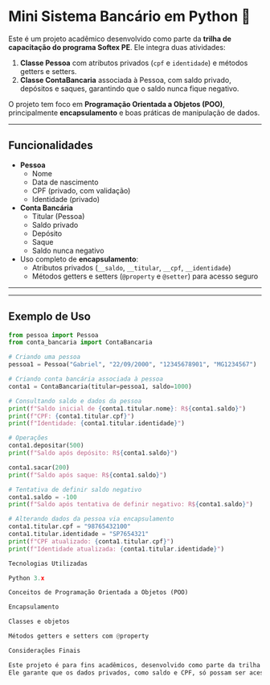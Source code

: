 # Mini Sistema Bancário em Python 🏦

Este é um projeto acadêmico desenvolvido como parte da **trilha de capacitação do programa Softex PE**. Ele integra duas atividades:

1. **Classe Pessoa** com atributos privados (`cpf` e `identidade`) e métodos getters e setters.  
2. **Classe ContaBancaria** associada à Pessoa, com saldo privado, depósitos e saques, garantindo que o saldo nunca fique negativo.

O projeto tem foco em **Programação Orientada a Objetos (POO)**, principalmente **encapsulamento** e boas práticas de manipulação de dados.

---

## Funcionalidades

- **Pessoa**
  - Nome
  - Data de nascimento
  - CPF (privado, com validação)
  - Identidade (privado)
- **Conta Bancária**
  - Titular (Pessoa)
  - Saldo privado
  - Depósito
  - Saque
  - Saldo nunca negativo
- Uso completo de **encapsulamento**:
  - Atributos privados (`__saldo`, `__titular`, `__cpf`, `__identidade`)
  - Métodos getters e setters (`@property` e `@setter`) para acesso seguro

---

---

## Exemplo de Uso

```python
from pessoa import Pessoa
from conta_bancaria import ContaBancaria

# Criando uma pessoa
pessoa1 = Pessoa("Gabriel", "22/09/2000", "12345678901", "MG1234567")

# Criando conta bancária associada à pessoa
conta1 = ContaBancaria(titular=pessoa1, saldo=1000)

# Consultando saldo e dados da pessoa
print(f"Saldo inicial de {conta1.titular.nome}: R${conta1.saldo}")
print(f"CPF: {conta1.titular.cpf}")
print(f"Identidade: {conta1.titular.identidade}")

# Operações
conta1.depositar(500)
print(f"Saldo após depósito: R${conta1.saldo}")

conta1.sacar(200)
print(f"Saldo após saque: R${conta1.saldo}")

# Tentativa de definir saldo negativo
conta1.saldo = -100
print(f"Saldo após tentativa de definir negativo: R${conta1.saldo}")

# Alterando dados da pessoa via encapsulamento
conta1.titular.cpf = "98765432100"
conta1.titular.identidade = "SP7654321"
print(f"CPF atualizado: {conta1.titular.cpf}")
print(f"Identidade atualizada: {conta1.titular.identidade}")

Tecnologias Utilizadas

Python 3.x

Conceitos de Programação Orientada a Objetos (POO)

Encapsulamento

Classes e objetos

Métodos getters e setters com @property

Considerações Finais

Este projeto é para fins acadêmicos, desenvolvido como parte da trilha de capacitação do programa Softex PE.
Ele garante que os dados privados, como saldo e CPF, só possam ser acessados ou modificados de forma controlada e segura, integrando as duas atividades em um único projeto.
